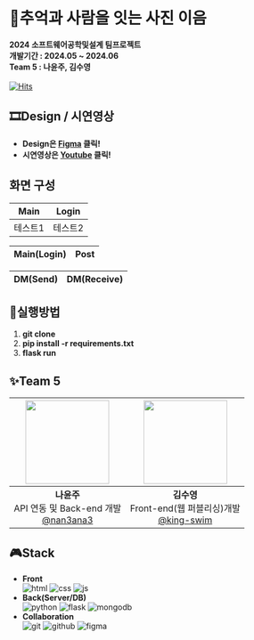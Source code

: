 # 📸추억과 사람을 잇는 사진 이음
**2024 소프트웨어공학및설계 팀프로젝트** <br/>
**개발기간 : 2024.05 ~ 2024.06** <br/>
**Team 5 : 나윤주, 김수영** <br/> <br/>
[![Hits](https://hits.seeyoufarm.com/api/count/incr/badge.svg?url=https%3A%2F%2Fgithub.com%2Fnan3ana3%2FSoftware_engineering_Team5&count_bg=%2379C83D&title_bg=%23555555&icon=&icon_color=%23E7E7E7&title=hits&edge_flat=false)](https://hits.seeyoufarm.com)

## 🎞️Design / 시연영상
- **Design은 [Figma](https://www.figma.com/design/mCmAmOJ9qTlCUNqiqd61mi/%EC%86%8C%EA%B3%B55%EC%A1%B0?node-id=0-1&t=vELf3T2FETVz6inP-0) 클릭!**
- **시연영상은 [Youtube](https://www.youtube.com/watch?v=Ngt-Pe6oSyk) 클릭!**

## 화면 구성
|Main|Login|
|------|---|
|테스트1|테스트2|

|Main(Login)|Post|
|------|---|

|DM(Send)|DM(Receive)|
|------|---|

## 🎨실행방법
1) **git clone**
2) **pip install -r requirements.txt**
3) **flask run**

## ✨Team 5
|<img src="https://avatars.githubusercontent.com/u/170405292?v=4" width="150" height="150"/>|<img src="https://avatars.githubusercontent.com/u/139524522?v=4" width="150" height="150"/>|
|:-:|:-:|
|**나윤주**<br/>API 연동 및 Back-end 개발<br/>[@nan3ana3](https://github.com/nan3ana3)|**김수영**<br/>Front-end(웹 퍼블리싱)개발<br/>[@king-swim](https://github.com/king-swim)|

## 🎮Stack
- **Front** <br/>
![html](https://img.shields.io/badge/HTML-239120?style=for-the-badge&logo=html5&logoColor=white)
![css](https://img.shields.io/badge/CSS-239120?&style=for-the-badge&logo=css3&logoColor=white)
![js](https://img.shields.io/badge/JavaScript-F7DF1E?style=for-the-badge&logo=JavaScript&logoColor=white)
- **Back(Server/DB)** <br/>
![python](https://img.shields.io/badge/Python-14354C?style=for-the-badge&logo=python&logoColor=white)
![flask](https://img.shields.io/badge/Flask-000000?style=for-the-badge&logo=flask&logoColor=white)
![mongodb](https://img.shields.io/badge/MongoDB-4EA94B?style=for-the-badge&logo=mongodb&logoColor=white)
- **Collaboration** <br/>
![git](https://img.shields.io/badge/GIT-E44C30?style=for-the-badge&logo=git&logoColor=white)
![github](https://img.shields.io/badge/GitHub-100000?style=for-the-badge&logo=github&logoColor=white)
![figma](https://img.shields.io/badge/Figma-F24E1E?style=for-the-badge&logo=figma&logoColor=white)
